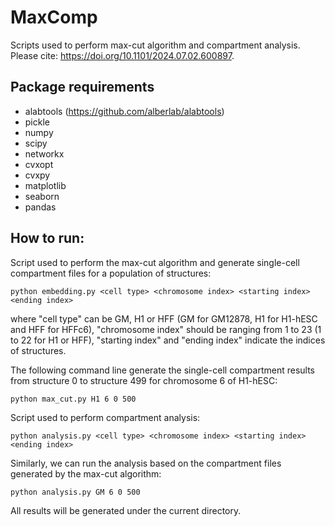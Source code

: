 # MaxComp
Scripts used to perform max-cut algorithm and compartment analysis. Please cite: https://doi.org/10.1101/2024.07.02.600897.
## Package requirements
- alabtools (https://github.com/alberlab/alabtools)
- pickle
- numpy
- scipy
- networkx
- cvxopt
- cvxpy
- matplotlib
- seaborn
- pandas
## How to run:
Script used to perform the max-cut algorithm and generate single-cell compartment files for a population of structures:
```
python embedding.py <cell type> <chromosome index> <starting index> <ending index>
```
where "cell type" can be GM, H1 or HFF (GM for GM12878, H1 for H1-hESC and HFF for HFFc6), "chromosome index" should be ranging from 1 to 23 (1 to 22 for H1 or HFF), "starting index" and "ending index" indicate the indices of structures.

The following command line generate the single-cell compartment results from structure 0 to structure 499 for chromosome 6 of H1-hESC:
```
python max_cut.py H1 6 0 500
```

Script used to perform compartment analysis:
```
python analysis.py <cell type> <chromosome index> <starting index> <ending index>
```
Similarly, we can run the analysis based on the compartment files generated by the max-cut algorithm:
```
python analysis.py GM 6 0 500
```
All results will be generated under the current directory.
